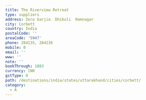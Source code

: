 ```yaml
---
title: The Riverview Retreat
type: suppliers
address: Zero Garjia  Dhikuli  Ramnagar
city: Corbett
country: India
postalCode: ''
areaCode: '5947'
phone: 284135, 284236
mobile: 0
email: ''
www: ''
note: ''
bookThrough: 1883
currency: INR
gstType: 0
path: /destinations/india/states/uttarakhand/cities/corbett/
category:
  - A
---
```



